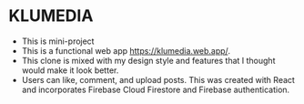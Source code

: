 # KLUMEDIA

- This is mini-project
- This is a functional web app https://klumedia.web.app/.
- This clone is mixed with my design style and features that I thought would make it look better. 
- Users can like, comment, and upload posts. This was created with React and incorporates Firebase Cloud Firestore and Firebase authentication.
